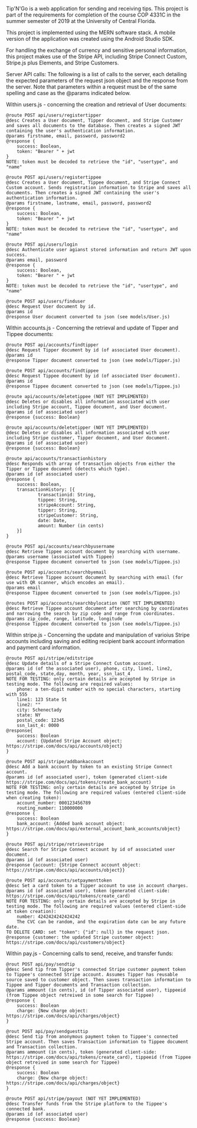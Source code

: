 Tip'N'Go is a web application for sending and receiving tips. This project is part of the requirements for completion of the course COP 4331C in the summer semester of 2019 at the University of Central Florida.

This project is implemented using the MERN software stack. A mobile version of the application was created using the Android Studio SDK.

For handling the exchange of currency and sensitive personal information, this project makes use of the Stripe API, including Stripe Connect Custom, Stripe.js plus Elements, and Stripe Customers.

Server API calls: The following is a list of calls to the server, each detailing the expected parameters of the request json object and the response from the server. Note that parameters within a request must be of the same spelling and case as the @params indicated below.



Within users.js - concerning the creation and retrieval of User documents:

    @route POST api/users/registertipper
    @desc Creates a User document, Tipper document, and Stripe Customer and saves all documents to the database. Then creates a signed JWT containing the user's authentication information.
    @params firstname, email, password, password2
    @response {
        success: Boolean,
        token: "Bearer " + jwt
    }
    NOTE: token must be decoded to retrieve the "id", "usertype", and "name" 

    @route POST api/users/registertippee
    @desc Creates a User document, Tippee document, and Stripe Connect Custom account. Sends registration information to Stripe and saves all documents. Then creates a signed JWT containing the user's authentication information.
    @params firstname, lastname, email, password, password2
    @response {
        success: Boolean,
        token: "Bearer " + jwt
    }
    NOTE: token must be decoded to retrieve the "id", "usertype", and "name"

    @route POST api/users/login
    @desc Authenticate user agianst stored information and return JWT upon success.
    @params email, password
    @response {
        success: Boolean,
        token: "Bearer " + jwt
    }
    NOTE: token must be decoded to retrieve the "id", "usertype", and "name"

    @route POST api/users/finduser
    @desc Request User document by id.
    @params id
    @response User document converted to json (see models/User.js)



Within accounts.js - Concerning the retrieval and update of Tipper and Tippee documents:

    @route POST api/accounts/findtipper
    @desc Request Tipper document by id (of associated User document).
    @params id
    @response Tipper document converted to json (see models/Tipper.js)

    @route POST api/accounts/findtippee
    @desc Request Tippee document by id (of associated User document).
    @params id
    @response Tippee document converted to json (see models/Tippee.js)

    @route api/accounts/deletetippee (NOT YET IMPLEMENTED)
    @desc Deletes or disables all information associated with user including Stripe account, Tippee document, and User document.
    @params id (of associated user)
    @response {success: Boolean}

    @route api/accounts/deletetipper (NOT YET IMPLEMENTED)
    @desc Deletes or disables all information associated with user including Stripe customer, Tipper document, and User document.
    @params id (of associated user)
    @response {success: Boolean}

    @route api/accounts/transactionhistory
    @desc Responds with array of transaction objects from either the Tipper or Tippee document (detects which type).
    @params id (of associated user)
    @response {
        success: Boolean,
        transactionHistory: [{
                transactionid: String,
                tippee: String,
                stripeAccount: String,
                tipper: String,
                stripeCustomer: String,
                date: Date,
                amount: Number (in cents)
        }]
    }

    @route POST api/accounts/searchbyusername
    @desc Retrieve Tippee account document by searching with username.
    @params username (associated with Tippee)
    @response Tippee document converted to json (see models/Tippee.js)

    @route POST api/accounts/searchbyemail
    @desc Retrieve Tippee account document by searching with email (for use with QR scanner, which encodes an email).
    @params email
    @response Tippee document converted to json (see models/Tippee.js)

    @routes POST api/accounts/searchbylocation (NOT YET IMPLEMENTED)
    @desc Retrieve Tippee account document after searching by coordinates and narrowing the search by zip code and range from coordinates.
    @params zip_code, range, latitude, longitude
    @response Tippee document converted to json (see models/Tippee.js)



Within stripe.js - Concerning the update and manipulation of varioius Stripe accounts including saving and editing recipient bank account information and payment card information.

    @route POST api/stripe/editstripe
    @desc Update details of a Stripe Connect Custom account.
    @params id (of the associated user), phone, city, line1, line2, postal_code, state,day, month, year, ssn_last_4
    NOTE FOR TESTING: only certain details are accepted by Stripe in testing mode. The following are required values:
        phone: a ten-digit number with no special characters, starting with 555
        line1: 123 State St
        line2: ""
        city: Schenectady
        state: NY
        postal_code: 12345
        ssn_last_4: 0000
    @response{
        success: Boolean
        account: {Updated Stripe Account object: https://stripe.com/docs/api/accounts/object}
    }
    
    @route POST api/stripe/addbankaccount
    @desc Add a bank account by token to an existing Stripe Connect account.
    @params id (of associated user), token (generated client-side https://stripe.com/docs/api/tokens/create_bank_account)
    NOTE FOR TESTING: only certain details are accepted by Stripe in testing mode. The following are required values (entered client-side when creating token):
        account_number: 000123456789
        routing_number: 110000000
    @response {
        success: Boolean
        bank_account: {Added bank account object: https://stripe.com/docs/api/external_account_bank_accounts/object}
    }

    @route POST api/stripe/retrievestripe
    @desc Search for Stripe Connect account by id of associated user document.
    @params id (of associated user)
    @response {account: {Stripe Connect account object: https://stripe.com/docs/api/accounts/object}}

    @route POST api/accounts/setpaymenttoken
    @desc Set a card token to a Tipper account to use in account charges.
    @params id (of associated user), token (generated client-side: https://stripe.com/docs/api/tokens/create_card)
    NOTE FOR TESTING: only certain details are accepted by Stripe in testing mode. The following are required values (entered client-side at token creation):
        number: 4242424242424242
        The CVC can be random, and the expiration date can be any future date.
    TO DELETE CARD: set "token": {"id": null} in the request json.
    @response {customer: the updated Stripe customer object: https://stripe.com/docs/api/customers/object}



Within pay.js - Concerning calls to send, receive, and transfer funds:

    @rout POST api/pay/sendtip
    @desc Send tip from Tipper's connected Stripe customer payment token to Tippee's connected Stripe account. Assumes Tipper has reusable source saved to customer object. Then saves transaction information to Tippee and Tipper documents and Transaction collection.
    @params ammount (in cents), id (of Tipper associated user), tippeeid (from Tippee object retreived in some search for Tippee)
    @response {
        success: Boolean
        charge: {New charge object: https://stripe.com/docs/api/charges/object}
    }

    @rout POST api/pay/sendguesttip
    @desc Send tip from anonymous payment token to Tippee's connected Stripe account. Then saves Transaction information to Tippee document and Transaction collection.
    @params ammount (in cents), token (generated client-side: https://stripe.com/docs/api/tokens/create_card), tippeeid (from Tippee object retreived in some search for Tippee)
    @response {
        success: Boolean
        charge: {New charge object: https://stripe.com/docs/api/charges/object}
    }

    @route POST api/stripe/payout (NOT YET IMPLEMENTED)
    @desc Transfer funds from the Stripe platform to the Tippee's connected bank.
    @params id (of associated user)
    @response {success: Boolean}